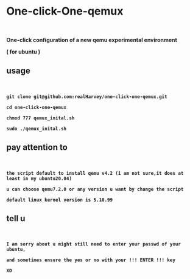 <h1>
<b> One-click-One-qemux
</h1>
<br>

One-click configuration of a new qemu experimental environment

( for ubuntu )

<h2>
<b> usage
</h2>
<br>

```
git clone git@github.com:realHarvey/one-click-one-qemux.git

cd one-click-one-qemux

chmod 777 qemux_inital.sh

sudo ./qemux_inital.sh
```

<h2>
<b> pay attention to
</h2>
<br>

```
the script default to install qemu v4.2 (i am not sure,it does at least in my ubuntu20.04)

u can choose qemu7.2.0 or any version u want by change the script

default linux kernel version is 5.10.99
```

<h2>
<b> tell u
</h2>
<br>

```
I am sorry about u might still need to enter your passwd of your ubuntu,

and sometimes ensure the yes or no with your !!! ENTER !!! key

XD
```
